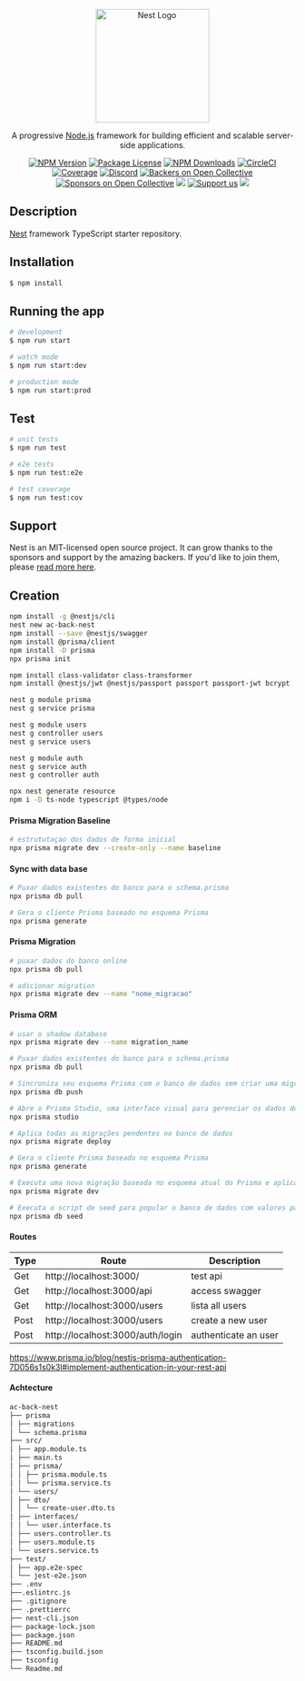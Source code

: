 <p align="center">
  <a href="http://nestjs.com/" target="blank"><img src="https://nestjs.com/img/logo-small.svg" width="200" alt="Nest Logo" /></a>
</p>

[circleci-image]: https://img.shields.io/circleci/build/github/nestjs/nest/master?token=abc123def456
[circleci-url]: https://circleci.com/gh/nestjs/nest

  <p align="center">A progressive <a href="http://nodejs.org" target="_blank">Node.js</a> framework for building efficient and scalable server-side applications.</p>
    <p align="center">
<a href="https://www.npmjs.com/~nestjscore" target="_blank"><img src="https://img.shields.io/npm/v/@nestjs/core.svg" alt="NPM Version" /></a>
<a href="https://www.npmjs.com/~nestjscore" target="_blank"><img src="https://img.shields.io/npm/l/@nestjs/core.svg" alt="Package License" /></a>
<a href="https://www.npmjs.com/~nestjscore" target="_blank"><img src="https://img.shields.io/npm/dm/@nestjs/common.svg" alt="NPM Downloads" /></a>
<a href="https://circleci.com/gh/nestjs/nest" target="_blank"><img src="https://img.shields.io/circleci/build/github/nestjs/nest/master" alt="CircleCI" /></a>
<a href="https://coveralls.io/github/nestjs/nest?branch=master" target="_blank"><img src="https://coveralls.io/repos/github/nestjs/nest/badge.svg?branch=master#9" alt="Coverage" /></a>
<a href="https://discord.gg/G7Qnnhy" target="_blank"><img src="https://img.shields.io/badge/discord-online-brightgreen.svg" alt="Discord"/></a>
<a href="https://opencollective.com/nest#backer" target="_blank"><img src="https://opencollective.com/nest/backers/badge.svg" alt="Backers on Open Collective" /></a>
<a href="https://opencollective.com/nest#sponsor" target="_blank"><img src="https://opencollective.com/nest/sponsors/badge.svg" alt="Sponsors on Open Collective" /></a>
  <a href="https://paypal.me/kamilmysliwiec" target="_blank"><img src="https://img.shields.io/badge/Donate-PayPal-ff3f59.svg"/></a>
    <a href="https://opencollective.com/nest#sponsor"  target="_blank"><img src="https://img.shields.io/badge/Support%20us-Open%20Collective-41B883.svg" alt="Support us"></a>
  <a href="https://twitter.com/nestframework" target="_blank"><img src="https://img.shields.io/twitter/follow/nestframework.svg?style=social&label=Follow"></a>
</p>
  <!--[![Backers on Open Collective](https://opencollective.com/nest/backers/badge.svg)](https://opencollective.com/nest#backer)
  [![Sponsors on Open Collective](https://opencollective.com/nest/sponsors/badge.svg)](https://opencollective.com/nest#sponsor)-->

## Description

[Nest](https://github.com/nestjs/nest) framework TypeScript starter repository.

## Installation

```bash
$ npm install
```

## Running the app

```bash
# development
$ npm run start

# watch mode
$ npm run start:dev

# production mode
$ npm run start:prod
```

## Test

```bash
# unit tests
$ npm run test

# e2e tests
$ npm run test:e2e

# test coverage
$ npm run test:cov
```

## Support

Nest is an MIT-licensed open source project. It can grow thanks to the sponsors and support by the amazing backers. If you'd like to join them, please [read more here](https://docs.nestjs.com/support).

## Creation

```bash
npm install -g @nestjs/cli
nest new ac-back-nest
npm install --save @nestjs/swagger
npm install @prisma/client
npm install -D prisma
npx prisma init

npm install class-validator class-transformer
npm install @nestjs/jwt @nestjs/passport passport passport-jwt bcrypt

nest g module prisma
nest g service prisma

nest g module users
nest g controller users
nest g service users

nest g module auth
nest g service auth
nest g controller auth

npx nest generate resource
npm i -D ts-node typescript @types/node

```

#### Prisma Migration Baseline
```bash
# estrututaçao dos dados de forma inicial
npx prisma migrate dev --create-only --name baseline

```

#### Sync with data base
```bash
# Puxar dados existentes do banco para o schema.prisma
npx prisma db pull

# Gera o cliente Prisma baseado no esquema Prisma
npx prisma generate

```

#### Prisma Migration

```bash
# puxar dados do banco online
npx prisma db pull

# adicionar migration
npx prisma migrate dev --name "nome_migracao"
```

#### Prisma ORM

```bash
# usar o shadow database
npx prisma migrate dev --name migration_name

# Puxar dados existentes do banco para o schema.prisma
npx prisma db pull

# Sincroniza seu esquema Prisma com o banco de dados sem criar uma migração
npx prisma db push

# Abre o Prisma Studio, uma interface visual para gerenciar os dados do banco de dados
npx prisma studio

# Aplica todas as migrações pendentes no banco de dados
npx prisma migrate deploy

# Gera o cliente Prisma baseado no esquema Prisma
npx prisma generate

# Executa uma nova migração baseada no esquema atual do Prisma e aplica ao banco de dados
npx prisma migrate dev

# Executa o script de seed para popular o banco de dados com valores padrão
npx prisma db seed
```

#### Routes

| Type | Route                            | Description          |
| ---- | -------------------------------- | -------------------- |
| Get  | http://localhost:3000/           | test api             |
| Get  | http://localhost:3000/api        | access swagger       |
| Get  | http://localhost:3000/users      | lista all users      |
| Post | http://localhost:3000/users      | create a new user    |
| Post | http://localhost:3000/auth/login | authenticate an user |

https://www.prisma.io/blog/nestjs-prisma-authentication-7D056s1s0k3l#implement-authentication-in-your-rest-api

#### Achtecture

```md
ac-back-nest
├── prisma
│ ├── migrations
│ └── schema.prisma
├── src/
│ ├── app.module.ts
│ ├── main.ts
│ ├── prisma/
│ │ ├── prisma.module.ts
│ │ └── prisma.service.ts
│ └── users/
│ ├── dto/
│ │ └── create-user.dto.ts
│ ├── interfaces/
│ │ └── user.interface.ts
│ ├── users.controller.ts
│ ├── users.module.ts
│ └── users.service.ts
├── test/
│ ├── app.e2e-spec
│ └── jest-e2e.json
├── .env
├──.eslintrc.js
├── .gitignore
├── .prettierrc
├── nest-cli.json
├── package-lock.json
├── package.json
├── README.md
├── tsconfig.build.json
├── tsconfig
└── Readme.md
```
